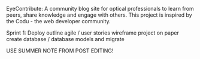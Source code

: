EyeContribute:
A community blog site for optical professionals to learn from peers, share knowledge and engage with others.
This project is inspired by the Codu - the web developer community.

Sprint 1:
Deploy
outline agile / user stories
wireframe project on paper
create database / database models and migrate


USE SUMMER NOTE FROM POST EDITING!